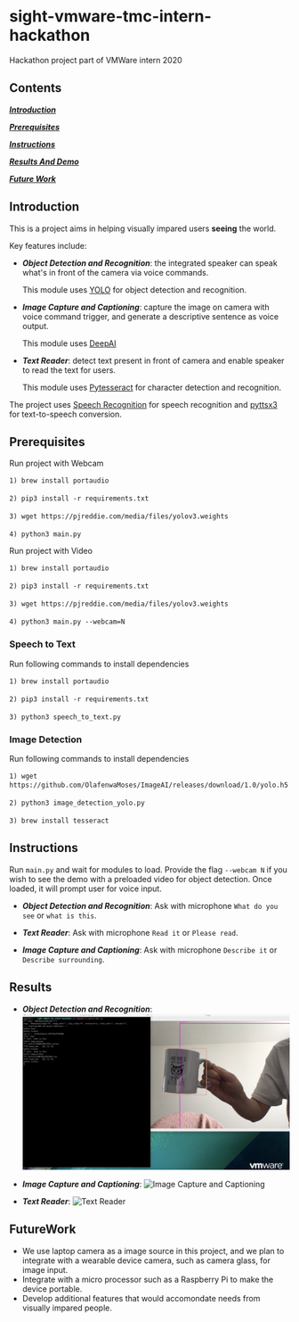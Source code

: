
# sight-vmware-tmc-intern-hackathon

Hackathon project part of VMWare intern 2020

## Contents

[***Introduction***](https://github.com/SwapnilBhosale/sight-vmware-tmc-intern-hackathon#Introduction)

[***Prerequisites***](https://github.com/SwapnilBhosale/sight-vmware-tmc-intern-hackathon#Prerequisites)

[***Instructions***](https://github.com/SwapnilBhosale/sight-vmware-tmc-intern-hackathon#Instructions)

[***Results And Demo***](https://github.com/SwapnilBhosale/sight-vmware-tmc-intern-hackathon#Results)

[***Future Work***](https://github.com/SwapnilBhosale/sight-vmware-tmc-intern-hackathon#FutureWork)


## Introduction

This is a project aims in helping visually impared users **seeing** the world.

Key features include:

- ***Object Detection and Recognition***: the integrated speaker can speak what's in front of the camera via voice commands.
  
  This module uses [YOLO](https://pjreddie.com/darknet/yolo) for object detection and recognition.

- ***Image Capture and Captioning***: capture the image on camera with voice command trigger, and generate a descriptive sentence as voice output. 
  
  This module uses [DeepAI](https://deepai.org)
  
- ***Text Reader***: detect text present in front of camera and enable speaker to read the text for users.

  This module uses [Pytesseract](https://pypi.org/project/pytesseract/) for character detection and recognition.
  
The project uses [Speech Recognition](https://pypi.org/project/SpeechRecognition) for speech recognition and [pyttsx3](https://pypi.org/project/pyttsx3) for text-to-speech conversion.

## Prerequisites 

Run project with Webcam

```
1) brew install portaudio

2) pip3 install -r requirements.txt

3) wget https://pjreddie.com/media/files/yolov3.weights

4) python3 main.py

```


Run project with Video

```
1) brew install portaudio

2) pip3 install -r requirements.txt

3) wget https://pjreddie.com/media/files/yolov3.weights

4) python3 main.py --webcam=N

```

### Speech to Text

Run following commands to install dependencies

```
1) brew install portaudio

2) pip3 install -r requirements.txt

3) python3 speech_to_text.py

```


### Image Detection

Run following commands to install dependencies

```
1) wget https://github.com/OlafenwaMoses/ImageAI/releases/download/1.0/yolo.h5

2) python3 image_detection_yolo.py

3) brew install tesseract

```

## Instructions

Run `main.py` and wait for modules to load. Provide the flag `--webcam N` if you wish to see the demo with a preloaded video for object detection. Once loaded, it will prompt user for voice input.

- ***Object Detection and Recognition***: Ask with microphone `What do you see` or `what is this`.

- ***Text Reader***: Ask with microphone `Read it` or `Please read`.

- ***Image Capture and Captioning***: Ask with microphone `Describe it` or `Describe surrounding`.

## Results

- ***Object Detection and Recognition***: 
![Object Detection and Recognition](https://github.com/SwapnilBhosale/sight-vmware-tmc-intern-hackathon/blob/master/demo_data/object_detection.png?raw=true)

- ***Image Capture and Captioning***: 
![Image Capture and Captioning](https://github.com/SwapnilBhosale/sight-vmware-tmc-intern-hackathon/blob/master/demo_data/Image_captioning.png?raw=true)

- ***Text Reader***: 
![Text Reader](https://github.com/SwapnilBhosale/sight-vmware-tmc-intern-hackathon/blob/master/demo_data/Text_recognition.png?raw=true)

## FutureWork

- We use laptop camera as a image source in this project, and we plan to integrate with a wearable device camera, such as camera glass, for image input.
- Integrate with a micro processor such as a Raspberry Pi to make the device portable. 
- Develop additional features that would accomondate needs from visually impared people.

